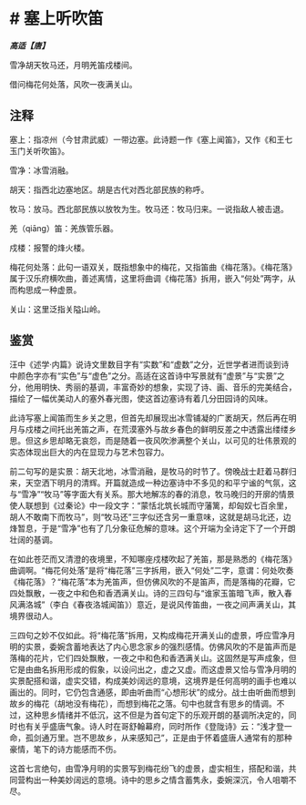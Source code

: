 # # 塞上听吹笛

***高适【唐】***

雪净胡天牧马还，月明羌笛戍楼间。

借问梅花何处落，风吹一夜满关山。

## 注释

塞上：指凉州（今甘肃武威）一带边塞。此诗题一作《塞上闻笛》，又作《和王七玉门关听吹笛》。

雪净：冰雪消融。

胡天：指西北边塞地区。胡是古代对西北部民族的称呼。

牧马：放马。西北部民族以放牧为生。牧马还：牧马归来。一说指敌人被击退。

羌（qiāng）笛：羌族管乐器。

戍楼：报警的烽火楼。

梅花何处落：此句一语双关，既指想象中的梅花，又指笛曲《梅花落》。《梅花落》属于汉乐府横吹曲，善述离情，这里将曲调《梅花落》拆用，嵌入“何处”两字，从而构思成一种虚景。

关山：这里泛指关隘山岭。

## 鉴赏

汪中《述学·内篇》说诗文里数目字有“实数”和“虚数”之分，近世学者进而谈到诗中颜色字亦有“实色”与“虚色”之分。高适在这首诗中写景就有“虚景”与“实景”之分，他用明快、秀丽的基调，丰富奇妙的想象，实现了诗、画、音乐的完美结合，描绘了一幅优美动人的塞外春光图，使这首边塞诗有着几分田园诗的风味。

此诗写塞上闻笛而生乡关之思，但首先却展现出冰雪铺凝的广袤胡天，然后再在明月与戍楼之间托出羌笛之声，在荒漠塞外与故乡春色的鲜明反差之中透露出缕缕乡思。但这乡思却略无哀怨，而是随着一夜风吹渗满整个关山，以可见的壮伟景观的实态体现出巨大的内在显现力与艺术包容力。

前二句写的是实景：胡天北地，冰雪消融，是牧马的时节了。傍晚战士赶着马群归来，天空洒下明月的清辉。开篇就造成一种边塞诗中不多见的和平宁谧的气氛，这与“雪净”“牧马”等字面大有关系。那大地解冻的春的消息，牧马晚归的开廓的情景使人联想到《过秦论》中一段文字：“蒙恬北筑长城而守藩篱，却匈奴七百余里，胡人不敢南下而牧马”，则“牧马还”三字似还含另一重意味，这就是胡马北还，边烽暂息，于是“雪净”也有了几分象征危解的意味。这个开端为全诗定下了一个开朗壮阔的基调。

在如此苍茫而又清澄的夜境里，不知哪座戍楼吹起了羌笛，那是熟悉的《梅花落》曲调啊。“梅花何处落”是将“梅花落”三字拆用，嵌入“何处”二字，意谓：何处吹奏《梅花落》？“梅花落”本为羌笛声，但仿佛风吹的不是笛声，而是落梅的花瓣，它四处飘散，一夜之中和色和香洒满关山。诗的三四句与“谁家玉笛暗飞声，散入春风满洛城”（李白《春夜洛城闻笛》）意近，是说风传笛曲，一夜之间声满关山，其境界很动人。

三四句之妙不仅如此。将“梅花落”拆用，又构成梅花开满关山的虚景，呼应雪净月明的实景，委婉含蓄地表达了内心思念家乡的强烈感情。仿佛风吹的不是笛声而是落梅的花片，它们四处飘散，一夜之中和色和香洒满关山。这固然是写声成象，但它是由曲名拆用形成的假象，以设问出之，虚之又虚。而这虚景又恰与雪净月明的实景配搭和谐，虚实交错，构成美妙阔远的意境，这境界是任何高明的画手也难以画出的。同时，它仍包含通感，即由听曲而“心想形状”的成分。战士由听曲而想到故乡的梅花（胡地没有梅花），而想到梅花之落。句中也就含有思乡的情调。不过，这种思乡情绪并不低沉，这不但是为首句定下的乐观开朗的基调所决定的，同时也有关乎盛唐气象。诗人时在哥舒翰幕府，同时所作《登陇诗》云：“浅才登一命，孤剑通万里。岂不思故乡，从来感知己”，正是由于怀着盛唐人通常有的那种豪情，笔下的诗方能感而不伤。

这首七言绝句，由雪净月明的实景写到梅花纷飞的虚景，虚实相生，搭配和谐，共同营构出一种美妙阔远的意境。诗中的思乡之情含蓄隽永，委婉深沉，令人咀嚼不尽。
